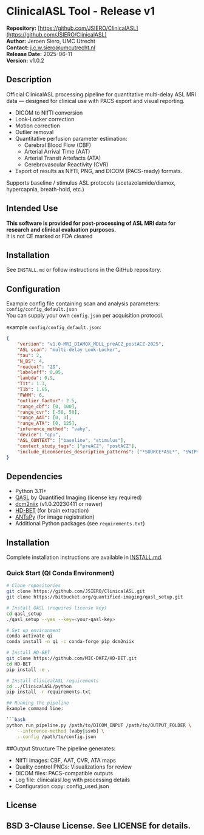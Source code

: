 # ClinicalASL Tool - Release v1

**Repository:** [https://github.com/JSIERO/ClinicalASL](https://github.com/JSIERO/ClinicalASL)  
**Author:** Jeroen Siero, UMC Utrecht  
**Contact:** j.c.w.siero@umcutrecht.nl  
**Release Date:** 2025-06-11  
**Version:** v1.0.2  

## Description

Official ClinicalASL processing pipeline for quantitative multi-delay ASL MRI data — designed for clinical use with PACS export and visual reporting.

- DICOM to NIfTI conversion
- Look-Locker correction
- Motion correction
- Outlier removal
- Quantitative perfusion parameter estimation:
    - Cerebral Blood Flow (CBF)
    - Arterial Arrival Time (AAT)
    - Arterial Transit Artefacts (ATA)
    - Cerebrovascular Reactivity (CVR)
- Export of results as NIfTI, PNG, and DICOM (PACS-ready) formats.

Supports baseline / stimulus ASL protocols (acetazolamide/diamox, hypercapnia, breath-hold, etc.)

## Intended Use

**This software is provided for post-processing of ASL MRI data for research and clinical evaluation purposes.**  
It is not CE marked or FDA cleared 

## Installation

See `INSTALL.md` or follow instructions in the GitHub repository.

## Configuration

Example config file containing scan and analysis parameters: `config/config_default.json`  
You can supply your own `config.json` per acquisition protocol.

example `config/config_default.json`:
```json
{
    "version": "v1.0-MRI_DIAMOX_MDLL_preACZ_postACZ-2025",
    "ASL scan": "multi-delay Look-Locker",
    "tau": 2,
    "N_BS": 4,
    "readout": "2D",
    "labeleff": 0.85,
    "lambda": 0.9,
    "T1t": 1.3,
    "T1b": 1.65,
    "FWHM": 6,
    "outlier_factor": 2.5,
    "range_cbf": [0, 100],
    "range_cvr": [-50, 50],
    "range_AAT": [0, 3],
    "range_ATA": [0, 125],
    "inference_method": "vaby",
    "device": "cpu",
    "ASL_CONTEXT": ["baseline", "stimulus"],
    "context_study_tags": ["preACZ", "postACZ"],
    "include_dicomseries_description_patterns": ["*SOURCE*ASL*", "SWIP*ASL*"]
}
```
## Dependencies

- Python 3.11+
- [QASL](https://quantified-imaging.com/) by Quantified Imaging (license key required)
- [dcm2niix](https://github.com/rordenlab/dcm2niix) (v1.0.20230411 or newer)
- [HD-BET](https://github.com/MIC-DKFZ/HD-BET) (for brain extraction)
- [ANTsPy](https://github.com/ANTsX/ANTsPy) (for image registration)
- Additional Python packages (see `requirements.txt`)

## Installation

Complete installation instructions are available in [INSTALL.md](INSTALL.md).

### Quick Start (QI Conda Environment)
```bash
# Clone repositories
git clone https://github.com/JSIERO/ClinicalASL.git
git clone https://bitbucket.org/quantified-imaging/qasl_setup.git

# Install QASL (requires license key)
cd qasl_setup
./qasl_setup --yes --key=<your-qasl-key>

# Set up environment
conda activate qi
conda install -n qi -c conda-forge pip dcm2niix

# Install HD-BET
git clone https://github.com/MIC-DKFZ/HD-BET.git
cd HD-BET
pip install -e .

# Install ClinicalASL requirements
cd ../ClinicalASL/python
pip install -r requirements.txt

## Running the pipeline
Example command line:

```bash
python run_pipeline.py /path/to/DICOM_INPUT /path/to/OUTPUT_FOLDER \
    --inference-method [vaby|ssvb] \
    --config /path/to/config.json
```

##Output Structure
The pipeline generates:

- NIfTI images: CBF, AAT, CVR, ATA maps
- Quality control PNGs: Visualizations for review
- DICOM files: PACS-compatible outputs
- Log file: clinicalasl.log with processing details
- Configuration copy: config_used.json

## License

BSD 3-Clause License. See LICENSE for details.
---

